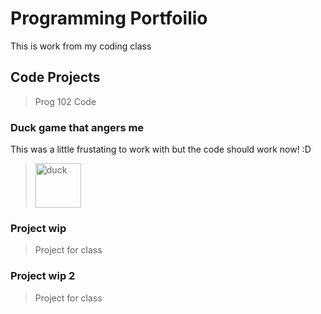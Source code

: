 # Programming Portfoilio
This is work from my coding class



## Code Projects
> Prog 102 Code
>
>
>
>
### Duck game that angers me
This was a little frustating to work with but the code should work now! :D
><img width="73" height="71" alt="duck" src="https://github.com/user-attachments/assets/6e3df42f-7fbf-4bdd-b7d1-229f671d23e4" />

>
>
>

### Project wip
> Project for class
>


### Project wip 2
>Project for class
